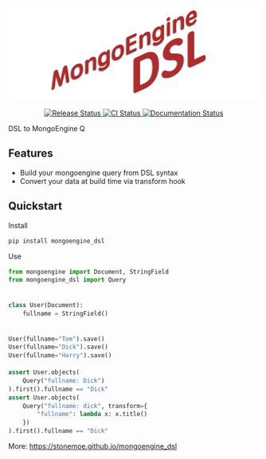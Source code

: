 ![Logo](docs/assets/logo.png)

<div style="text-align: center;">
<a href="https://pypi.python.org/pypi/mongoengine_dsl">
    <img src="https://img.shields.io/pypi/v/mongoengine_dsl.svg" alt="Release Status">
</a>

<a href="https://github.com/StoneMoe/mongoengine_dsl/actions">
    <img src="https://github.com/StoneMoe/mongoengine_dsl/actions/workflows/release.yml/badge.svg?branch=release" alt="CI Status">
</a>

<a href="https://mongoengine-dsl.readthedocs.io/en/latest/?badge=latest">
    <img src="https://readthedocs.org/projects/mongoengine-dsl/badge/?version=latest" alt="Documentation Status">
</a>
</div>

DSL to MongoEngine Q

## Features

* Build your mongoengine query from DSL syntax
* Convert your data at build time via transform hook

## Quickstart

Install

```bash
pip install mongoengine_dsl
```

Use

```python
from mongoengine import Document, StringField
from mongoengine_dsl import Query


class User(Document):
    fullname = StringField()


User(fullname="Tom").save()
User(fullname="Dick").save()
User(fullname="Harry").save()

assert User.objects(
    Query("fullname: Dick")
).first().fullname == "Dick"
assert User.objects(
    Query("fullname: dick", transform={
        "fullname": lambda x: x.title()
    })
).first().fullname == "Dick"
```

More: <https://stonemoe.github.io/mongoengine_dsl>
